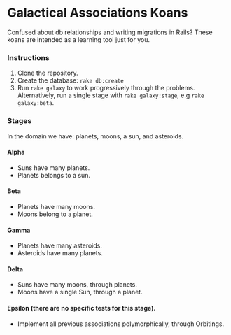 # Galactical Associations Koans
Confused about db relationships and writing migrations in Rails? These koans are intended as a learning tool just for you.

### Instructions
1. Clone the repository.
2. Create the database: `rake db:create`
3. Run `rake galaxy` to work progressively through the problems. Alternatively, run a single stage with `rake galaxy:stage`, e.g `rake galaxy:beta`.

### Stages
In the domain we have: planets, moons, a sun, and asteroids.

#### Alpha
- Suns have many planets.
- Planets belongs to a sun.

#### Beta
- Planets have many moons.
- Moons belong to a planet.

#### Gamma
- Planets have many asteroids.
- Asteroids have many planets.

#### Delta
- Suns have many moons, through planets.
- Moons have a single Sun, through a planet.

#### Epsilon (there are no specific tests for this stage).
- Implement all previous associations polymorphically, through Orbitings.

